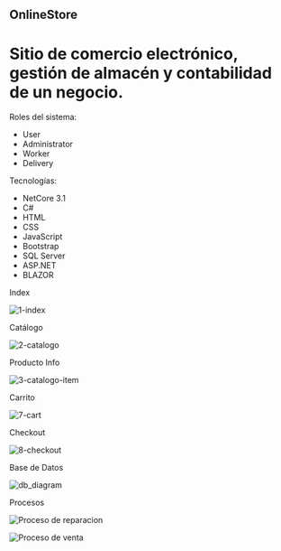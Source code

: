## OnlineStore
# Sitio de comercio electrónico, gestión de almacén y contabilidad de un negocio.

Roles del sistema:
- User
- Administrator
- Worker
- Delivery

Tecnologías:
- NetCore 3.1
- C#
- HTML
- CSS
- JavaScript
- Bootstrap
- SQL Server
- ASP.NET
- BLAZOR



Index

![1-index](https://user-images.githubusercontent.com/61922773/210938134-52b55bd3-865f-4819-8d3c-1c001df8ecec.png)

Catálogo

![2-catalogo](https://user-images.githubusercontent.com/61922773/210938236-3d377c5b-4295-4501-a24e-261d4e5b8d17.png)

Producto Info

![3-catalogo-item](https://user-images.githubusercontent.com/61922773/210934252-47167ab0-6ceb-4656-a674-c6ef47bf01b4.png)

Carrito

![7-cart](https://user-images.githubusercontent.com/61922773/210934310-a2cde793-f3f9-4a05-bbfe-fab12b49d098.png)

Checkout

![8-checkout](https://user-images.githubusercontent.com/61922773/210934320-60cb4e86-9f6c-4788-b8a8-dea6e72ad944.png)

Base de Datos

![db_diagram](https://user-images.githubusercontent.com/61922773/210938709-ae5f7a6b-8ff7-4a9b-806e-985fbee649a1.jpg)

Procesos

![Proceso de reparacion](https://user-images.githubusercontent.com/61922773/210938738-ecf2040a-9c37-4d25-8fbe-1546e6e5da76.png)

![Proceso de venta](https://user-images.githubusercontent.com/61922773/210938751-1730a4a0-484d-4486-830b-20ffa34ebc22.png)


